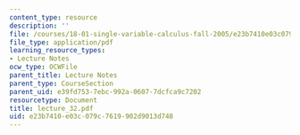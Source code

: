 ```yaml
---
content_type: resource
description: ''
file: /courses/18-01-single-variable-calculus-fall-2005/e23b7410e03c079c7619902d9013d748_lecture_32.pdf
file_type: application/pdf
learning_resource_types:
- Lecture Notes
ocw_type: OCWFile
parent_title: Lecture Notes
parent_type: CourseSection
parent_uid: e39fd753-7ebc-992a-0607-7dcfca9c7202
resourcetype: Document
title: lecture_32.pdf
uid: e23b7410-e03c-079c-7619-902d9013d748
---
```

